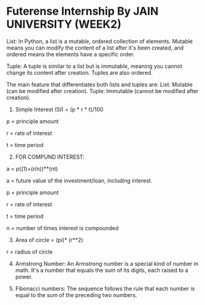 # Futerense Internship By JAIN UNIVERSITY (WEEK2)


List:
In Python, a list is a mutable, ordered collection of elements. Mutable means you can modify the content of a list after it's been created, and ordered means the elements have a specific order.


Tuple:
A tuple is similar to a list but is immutable, meaning you cannot change its content after creation. Tuples are also ordered.


The main feature that differentiates both lists and tuples are:
List: Mutable (can be modified after creation).
Tuple: Immutable (cannot be modified after creation).


1. Simple Interest (SI) = (p * r * t)/100

p = principle amount

r = rate of interest

t = time period​


2. FOR COMPUND INTEREST:

a = p((1)+(r/n))**(nt)

a = future value of the investment/loan, including interest.

p = principle amount

r = rate of interest

t = time period

n = number of times interest is compounded




3. Area of circle = (pi)* (r**2)

r = radius of circle



4. Armstrong Number: An Armstrong number is a special kind of number in math. It's a number that equals the sum of its digits, each raised to a power.




5. Fibonacci numbers: The sequence follows the rule that each number is equal to the sum of the preceding two numbers.
